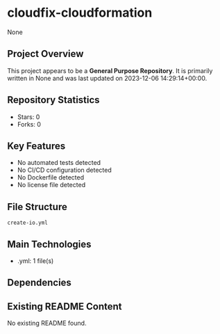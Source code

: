 # cloudfix-cloudformation

None

## Project Overview

This project appears to be a **General Purpose Repository**. It is primarily written in None and was last updated on 2023-12-06 14:29:14+00:00.

## Repository Statistics
- Stars: 0
- Forks: 0

## Key Features
- No automated tests detected
- No CI/CD configuration detected
- No Dockerfile detected
- No license file detected

## File Structure
```
create-io.yml
```

## Main Technologies
- .yml: 1 file(s)

## Dependencies


## Existing README Content

No existing README found.

